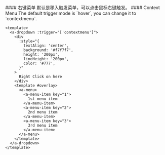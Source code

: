<cn>
#### 右键菜单
默认是移入触发菜单，可以点击鼠标右键触发。
</cn>

<us>
#### Context Menu
The default trigger mode is `hover`, you can change it to `contextmenu`.
</us>

```vue
<template>
  <a-dropdown :trigger="['contextmenu']">
    <div
      :style="{
        textAlign: 'center',
        background: '#f7f7f7',
        height: '200px',
        lineHeight: '200px',
        color: '#777',
      }"
    >
      Right Click on here
    </div>
    <template #overlay>
      <a-menu>
        <a-menu-item key="1">
          1st menu item
        </a-menu-item>
        <a-menu-item key="2">
          2nd menu item
        </a-menu-item>
        <a-menu-item key="3">
          3rd menu item
        </a-menu-item>
      </a-menu>
    </template>
  </a-dropdown>
</template>
```
